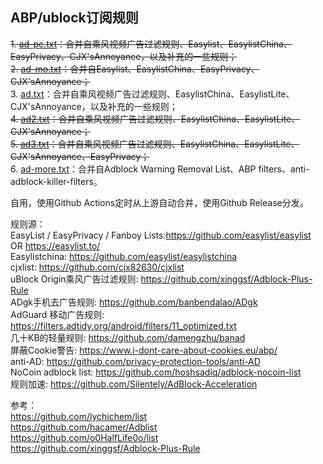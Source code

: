 ## ABP/ublock订阅规则
~~1. [ad-pc.txt](https://github.com/doiyes/ADFlist/releases/latest/download/ad-pc.txt)：合并自乘风视频广告过滤规则、Easylist、EasylistChina、EasyPrivacy、CJX'sAnnoyance，以及补充的一些规则；~~  
~~2. [ad-mo.txt](https://github.com/doiyes/ADFlist/releases/latest/download/ad-mo.txt)：合并自Easylist、EasylistChina、EasyPrivacy、CJX'sAnnoyance；~~  
3. [ad.txt](https://github.com/doiyes/ADFlist/releases/latest/download/ad.txt)：合并自乘风视频广告过滤规则、EasylistChina、EasylistLite、CJX'sAnnoyance，以及补充的一些规则；  
~~4. [ad2.txt](https://github.com/doiyes/ADFlist/releases/latest/download/ad2.txt)：合并自乘风视频广告过滤规则、EasylistChina、EasylistLite、CJX'sAnnoyance；~~  
~~5. [ad3.txt](https://github.com/doiyes/ADFlist/releases/latest/download/ad3.txt)：合并自乘风视频广告过滤规则、EasylistChina、EasylistLite、CJX'sAnnoyance、EasyPrivacy；~~  
6. [ad-more.txt](https://github.com/doiyes/ADFlist/releases/latest/download/ad-edentw.txt)：合并自Adblock Warning Removal List、ABP filters、anti-adblock-killer-filters。

自用，使用Github Actions定时从上游自动合并，使用Github Release分发。

规则源：  
EasyList / EasyPrivacy / Fanboy Lists:https://github.com/easylist/easylist  OR  https://easylist.to/  
Easylistchina: https://github.com/easylist/easylistchina    
cjxlist: https://github.com/cjx82630/cjxlist  
uBlock Origin乘风广告过滤规则: https://github.com/xinggsf/Adblock-Plus-Rule  
ADgk手机去广告规则: https://github.com/banbendalao/ADgk  
AdGuard 移动广告规则: https://filters.adtidy.org/android/filters/11_optimized.txt  
几十KB的轻量规则: https://github.com/damengzhu/banad  
屏蔽Cookie警告: https://www.i-dont-care-about-cookies.eu/abp/  
anti-AD: https://github.com/privacy-protection-tools/anti-AD  
NoCoin adblock list: https://github.com/hoshsadiq/adblock-nocoin-list  
规则加速: https://github.com/Silentely/AdBlock-Acceleration  

参考：   
https://github.com/lychichem/list  
https://github.com/hacamer/Adblist  
https://github.com/o0HalfLife0o/list  
https://github.com/xinggsf/Adblock-Plus-Rule
